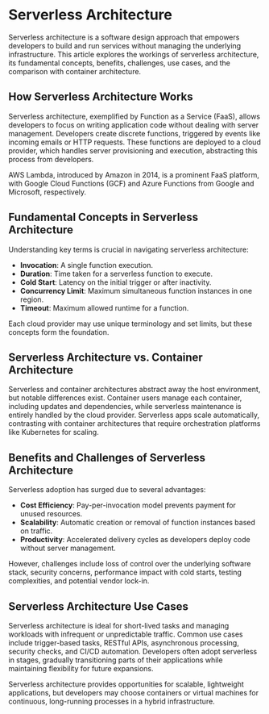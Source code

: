 # Serverless Architecture

Serverless architecture is a software design approach that empowers developers to build and run services without managing the underlying infrastructure. This article explores the workings of serverless architecture, its fundamental concepts, benefits, challenges, use cases, and the comparison with container architecture.

## How Serverless Architecture Works

Serverless architecture, exemplified by Function as a Service (FaaS), allows developers to focus on writing application code without dealing with server management. Developers create discrete functions, triggered by events like incoming emails or HTTP requests. These functions are deployed to a cloud provider, which handles server provisioning and execution, abstracting this process from developers.

AWS Lambda, introduced by Amazon in 2014, is a prominent FaaS platform, with Google Cloud Functions (GCF) and Azure Functions from Google and Microsoft, respectively.

## Fundamental Concepts in Serverless Architecture

Understanding key terms is crucial in navigating serverless architecture:

- **Invocation**: A single function execution.
- **Duration**: Time taken for a serverless function to execute.
- **Cold Start**: Latency on the initial trigger or after inactivity.
- **Concurrency Limit**: Maximum simultaneous function instances in one region.
- **Timeout**: Maximum allowed runtime for a function.

Each cloud provider may use unique terminology and set limits, but these concepts form the foundation.

## Serverless Architecture vs. Container Architecture

Serverless and container architectures abstract away the host environment, but notable differences exist. Container users manage each container, including updates and dependencies, while serverless maintenance is entirely handled by the cloud provider. Serverless apps scale automatically, contrasting with container architectures that require orchestration platforms like Kubernetes for scaling.

## Benefits and Challenges of Serverless Architecture

Serverless adoption has surged due to several advantages:

- **Cost Efficiency**: Pay-per-invocation model prevents payment for unused resources.
- **Scalability**: Automatic creation or removal of function instances based on traffic.
- **Productivity**: Accelerated delivery cycles as developers deploy code without server management.

However, challenges include loss of control over the underlying software stack, security concerns, performance impact with cold starts, testing complexities, and potential vendor lock-in.

## Serverless Architecture Use Cases

Serverless architecture is ideal for short-lived tasks and managing workloads with infrequent or unpredictable traffic. Common use cases include trigger-based tasks, RESTful APIs, asynchronous processing, security checks, and CI/CD automation. Developers often adopt serverless in stages, gradually transitioning parts of their applications while maintaining flexibility for future expansions.

Serverless architecture provides opportunities for scalable, lightweight applications, but developers may choose containers or virtual machines for continuous, long-running processes in a hybrid infrastructure.